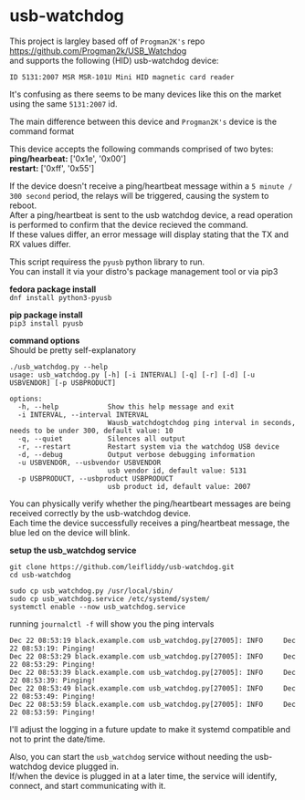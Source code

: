 # usb-watchdog

This project is largley based off of ```Progman2K's``` repo https://github.com/Progman2k/USB_Watchdog   
and supports the following (HID) usb-watchdog device:  

```ID 5131:2007 MSR MSR-101U Mini HID magnetic card reader```

It's confusing as there seems to be many devices like this on the market using the same ```5131:2007``` id. 

The main difference between this device and ```Progman2K's``` device is the command format 

This device accepts the following commands comprised of two bytes:  
**ping/hearbeat:** ['0x1e', '0x00']  
**restart:** ['0xff', '0x55']

If the device doesn't receive a ping/heartbeat message within a ```5 minute / 300 second``` period, the relays will be triggered, causing the system to reboot.   
After a ping/heartbeat is sent to the usb watchdog device, a read operation is performed to confirm that the device recieved the command.  
If these values differ, an error message will display stating that the TX and RX values differ. 

This script requiress the ```pyusb``` python library to run.  
You can install it via your distro's package management tool or via pip3

**fedora package install**  
```dnf install python3-pyusb```

**pip package install**  
```pip3 install pyusb```

**command options**  
Should be pretty self-explanatory

```
./usb_watchdog.py --help
usage: usb_watchdog.py [-h] [-i INTERVAL] [-q] [-r] [-d] [-u USBVENDOR] [-p USBPRODUCT]

options:
  -h, --help            Show this help message and exit
  -i INTERVAL, --interval INTERVAL
                        Wausb_watchdogtchdog ping interval in seconds, needs to be under 300, default value: 10
  -q, --quiet           Silences all output
  -r, --restart         Restart system via the watchdog USB device
  -d, --debug           Output verbose debugging information
  -u USBVENDOR, --usbvendor USBVENDOR
                        usb vendor id, default value: 5131
  -p USBPRODUCT, --usbproduct USBPRODUCT
                        usb product id, default value: 2007
```

You can physically verify whether the ping/heartbeart messages are being received correctly by the usb-watchdog device.  
Each time the device successfully receives a ping/heartbeat message, the blue led on the device will blink.


**setup the usb_watchdog service**  
```
git clone https://github.com/leifliddy/usb-watchdog.git
cd usb-watchdog

sudo cp usb_watchdog.py /usr/local/sbin/
sudo cp usb_watchdog.service /etc/systemd/system/
systemctl enable --now usb_watchdog.service
```

running ```journalctl -f``` will show you the ping intervals
```
Dec 22 08:53:19 black.example.com usb_watchdog.py[27005]: INFO     Dec 22 08:53:19: Pinging!
Dec 22 08:53:29 black.example.com usb_watchdog.py[27005]: INFO     Dec 22 08:53:29: Pinging!
Dec 22 08:53:39 black.example.com usb_watchdog.py[27005]: INFO     Dec 22 08:53:39: Pinging!
Dec 22 08:53:49 black.example.com usb_watchdog.py[27005]: INFO     Dec 22 08:53:49: Pinging!
Dec 22 08:53:59 black.example.com usb_watchdog.py[27005]: INFO     Dec 22 08:53:59: Pinging!
```

I'll adjust the logging in a future update to make it systemd compatible and not to print the date/time.  

Also, you can start the ```usb_watchdog``` service without needing the usb-watchdog device plugged in.  
If/when the device is plugged in at a later time, the service will identify, connect, and start communicating with it.
